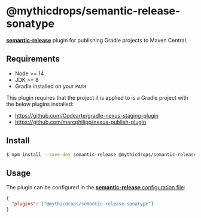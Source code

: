 # @mythicdrops/semantic-release-sonatype

[**semantic-release**](https://github.com/semantic-release/semantic-release) plugin for publishing Gradle projects to Maven Central.

## Requirements

- Node >= 14
- JDK >= 8
- Gradle installed on your `PATH`

This plugin requires that the project it is applied to is a Gradle project with the below plugins installed:

- https://github.com/Codearte/gradle-nexus-staging-plugin
- https://github.com/marcphilipp/nexus-publish-plugin

## Install

```bash
$ npm install --save-dev semantic-release @mythicdrops/semantic-release-sonatype
```

## Usage

The plugin can be configured in the [**semantic-release** configuration file](https://github.com/semantic-release/semantic-release/blob/master/docs/usage/configuration.md#configuration):

```json
{
  "plugins": ["@mythicdrops/semantic-release-sonatype"]
}
```
